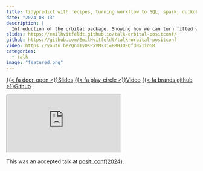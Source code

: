 ```yaml
---
title: tidypredict with recipes, turning workflow to SQL, spark, duckdb and beyond
date: "2024-08-13"
description: |
  Introduction of the orbital package. Showing how we can turn fitted workflows into SQL
slides: https://emilhvitfeldt.github.io/talk-orbital-positconf/
github: https://github.com/EmilHvitfeldt/talk-orbital-positconf
video: https://youtu.be/Qnm1y0KPxVM?si=8RHJOEQfdNx1io6R
categories:
  - talk
image: "featured.png"
---
```


<a href="https://emilhvitfeldt.github.io/talk-orbital-positconf/" class="listing-slides btn-links">{{< fa door-open >}}Slides<a>
<a href="https://youtu.be/Qnm1y0KPxVM?si=8RHJOEQfdNx1io6R" class="listing-video btn-links">{{< fa play-circle >}}Video<a>
<a href="https://github.com/EmilHvitfeldt/talk-orbital-positconf" class="listing-github btn-links">{{< fa brands github >}}Github<a>
      
<iframe class="slide-deck" src="https://emilhvitfeldt.github.io/talk-orbital-positconf/"></iframe>
        
This was an accepted talk at [posit::conf(2024)](https://posit.co/conference/).
